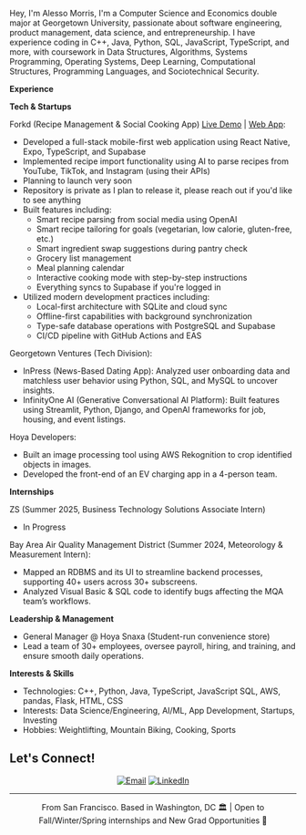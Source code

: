 Hey, I'm Alesso Morris,
I'm a Computer Science and Economics double major at Georgetown University, passionate about software engineering, product management, data science, and entrepreneurship. I have experience coding in C++, Java, Python, SQL, JavaScript, TypeScript, and more, with coursework in Data Structures, Algorithms, Systems Programming, Operating Systems, Deep Learning, Computational Structures, Programming Languages, and Sociotechnical Security.

****Experience****

**Tech & Startups**

Forkd (Recipe Management & Social Cooking App) [Live Demo](https://www.youtube.com/watch?v=pfniRacoiQs) | [Web App](https://forkd.lovable.app):
- Developed a full-stack mobile-first web application using React Native, Expo, TypeScript, and Supabase
- Implemented recipe import functionality using AI to parse recipes from YouTube, TikTok, and Instagram (using their APIs)
- Planning to launch very soon
- Repository is private as I plan to release it, please reach out if you'd like to see anything
- Built features including:
  - Smart recipe parsing from social media using OpenAI
  - Smart recipe tailoring for goals (vegetarian, low calorie, gluten-free, etc.)
  - Smart ingredient swap suggestions during pantry check
  - Grocery list management
  - Meal planning calendar
  - Interactive cooking mode with step-by-step instructions
  - Everything syncs to Supabase if you're logged in
- Utilized modern development practices including:
  - Local-first architecture with SQLite and cloud sync
  - Offline-first capabilities with background synchronization
  - Type-safe database operations with PostgreSQL and Supabase
  - CI/CD pipeline with GitHub Actions and EAS

Georgetown Ventures (Tech Division):
- InPress (News-Based Dating App): Analyzed user onboarding data and matchless user behavior using Python, SQL, and MySQL to uncover insights.
- InfinityOne AI (Generative Conversational AI Platform): Built features using Streamlit, Python, Django, and OpenAI frameworks for job, housing, and event listings.

Hoya Developers:
- Built an image processing tool using AWS Rekognition to crop identified objects in images.
- Developed the front-end of an EV charging app in a 4-person team.

**Internships**

ZS (Summer 2025, Business Technology Solutions Associate Intern)
- In Progress

Bay Area Air Quality Management District (Summer 2024, Meteorology & Measurement Intern):
- Mapped an RDBMS and its UI to streamline backend processes, supporting 40+ users across 30+ subscreens.
- Analyzed Visual Basic & SQL code to identify bugs affecting the MQA team’s workflows.
  
**Leadership & Management**
- General Manager @ Hoya Snaxa (Student-run convenience store)
- Lead a team of 30+ employees, oversee payroll, hiring, and training, and ensure smooth daily operations.

**Interests & Skills**
- Technologies: C++, Python, Java, TypeScript, JavaScript SQL, AWS, pandas, Flask, HTML, CSS
- Interests: Data Science/Engineering, AI/ML, App Development, Startups, Investing
- Hobbies: Weightlifting, Mountain Biking, Cooking, Sports

## Let's Connect! 
<div align="center">
  
[![Email](https://img.shields.io/badge/Email-axm3%40georgetown.edu-red?style=for-the-badge&logo=gmail)](mailto:axm3@georgetown.edu)
[![LinkedIn](https://img.shields.io/badge/LinkedIn-alessomorris-blue?style=for-the-badge&logo=linkedin)](https://www.linkedin.com/in/alesso-morris-3a4b7a26b/)

</div>

---
<p align="center">
  From San Francisco. Based in Washington, DC 🏛️ | Open to Fall/Winter/Spring internships and New Grad Opportunities 🚀
</p>
